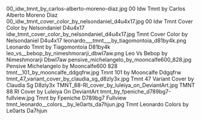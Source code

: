 00_idw_tmnt_by_carlos-alberto-moreno-diaz.jpg 00 Idw Tmnt by Carlos Alberto Moreno Diaz
00_idw_tmnt_cover_color_by_nelsondaniel_d4u4x17.jpg 00 Idw Tmnt Cover Color by Nelsondaniel D4u4x17
idw_tmnt_cover_color_by_nelsondaniel_d4u4x17.jpg Tmnt Cover Color by Nelsondaniel D4u4x17
leonardo___tmnt___by_tiagomontoia_d81by4k.png Leonardo   Tmnt   by Tiagomontoia D81by4k
leo_vs__bebop_by_nimeshmorarji_dbwl7aw.png Leo Vs  Bebop by Nimeshmorarji Dbwl7aw
pensive_michelangelo_by_mooncalfe600_828.jpg Pensive Michelangelo by Mooncalfe600 828
tmnt__101_by_mooncalfe_ddgqfrw.jpg Tmnt  101 by Mooncalfe Ddgqfrw
tmnt_47_variant_cover_by_claudia_sg_d8zly3x.jpg Tmnt 47 Variant Cover by Claudia Sg D8zly3x
TMNT_88-RI_cover_by_luleiya_on_DeviantArt.jpg TMNT 88 RI Cover by Luleiya On DeviantArt
tmnt_by_fpeniche_d789bg7-fullview.jpg Tmnt by Fpeniche D789bg7 Fullview
tmnt_leonardo__colors__by_le0arts_da7hjun.jpg Tmnt Leonardo  Colors  by Le0arts Da7hjun
